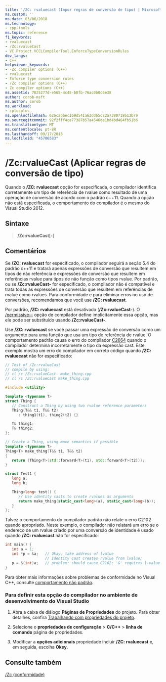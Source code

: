 ```yaml
---
title: '/ZC: rvaluecast (Impor regras de conversão de tipo) | Microsoft Docs'
ms.custom: ''
ms.date: 03/06/2018
ms.technology:
- cpp-tools
ms.topic: reference
f1_keywords:
- rvaluecast
- /Zc:rvalueCast
- VC.Project.VCCLCompilerTool.EnforceTypeConversionRules
dev_langs:
- C++
helpviewer_keywords:
- -Zc compiler options (C++)
- rvaluecast
- Enforce type conversion rules
- /Zc compiler options (C++)
- Zc compiler options (C++)
ms.assetid: 7825277d-e565-4c48-b0fb-76ac0b0c6e38
author: corob-msft
ms.author: corob
ms.workload:
- cplusplus
ms.openlocfilehash: 626cabbec169d541a63dd65c22a7380718613b79
ms.sourcegitcommit: 92f2fff4ce77387b57a4546de1bd4bd464fb51b6
ms.translationtype: MT
ms.contentlocale: pt-BR
ms.lasthandoff: 09/17/2018
ms.locfileid: "45706583"
---
```

# <a name="zcrvaluecast-enforce-type-conversion-rules"></a>/Zc:rvalueCast (Aplicar regras de conversão de tipo)

Quando o **/ZC: rvaluecast** opção for especificada, o compilador identifica corretamente um tipo de referência de rvalue como resultado de uma operação de conversão de acordo com o padrão c++11. Quando a opção não está especificada, o comportamento do compilador é o mesmo do Visual Studio 2012.

## <a name="syntax"></a>Sintaxe

> **/Zc:rvalueCast**[**-**]

## <a name="remarks"></a>Comentários

Se **/ZC: rvaluecast** for especificado, o compilador seguirá a seção 5.4 do padrão c++11 e tratará apenas expressões de conversão que resultem em tipos de não referência e expressões de conversão que resultem em referências rvalue para tipos de não função como tipos rvalue. Por padrão, ou se **/Zc:rvalueCast-** for especificado, o compilador não é compatível e trata todas as expressões de conversão que resultem em referências de rvalue como rvalues. Para conformidade e para eliminar erros no uso de conversões, recomendamos que você use **/ZC: rvaluecast**.

Por padrão, **/ZC: rvaluecast** está desativado (**/Zc:rvalueCast-**). O [/permissive--](permissive-standards-conformance.md) opção de compilador define implicitamente essa opção, mas ele pode ser substituído usando **/Zc:rvalueCast-**.

Use **/ZC: rvaluecast** se você passar uma expressão de conversão como um argumento para uma função que usa um tipo de referência de rvalue. O comportamento padrão causa o erro do compilador [C2664](../../error-messages/compiler-errors-2/compiler-error-c2664.md) quando o compilador determina incorretamente o tipo da expressão cast. Este exemplo mostra um erro do compilador em correto código quando **/ZC: rvaluecast** não for especificado:

```cpp
// Test of /Zc:rvalueCast
// compile by using:
// cl /c /Zc:rvalueCast- make_thing.cpp
// cl /c /Zc:rvalueCast make_thing.cpp

#include <utility>

template <typename T>
struct Thing {
   // Construct a Thing by using two rvalue reference parameters
   Thing(T&& t1, T&& t2)
      : thing1(t1), thing2(t2) {}

   T& thing1;
   T& thing2;
};

// Create a Thing, using move semantics if possible
template <typename T>
Thing<T> make_thing(T&& t1, T&& t2)
{
   return (Thing<T>(std::forward<T>(t1), std::forward<T>(t2)));
}

struct Test1 {
   long a;
   long b;

   Thing<long> test() {
      // Use identity casts to create rvalues as arguments
      return make_thing(static_cast<long>(a), static_cast<long>(b));
   }
};
```

Talvez o comportamento do compilador padrão não relate o erro C2102 quando apropriado. Neste exemplo, o compilador não relatará um erro se o endereço de um rvalue criado por uma conversão de identidade é usado quando **/ZC: rvaluecast** não for especificado:

```cpp
int main() {
   int a = 1;
   int *p = &a;   // Okay, take address of lvalue
                  // Identity cast creates rvalue from lvalue;
   p = &(int)a;   // problem: should cause C2102: '&' requires l-value
}
```

Para obter mais informações sobre problemas de conformidade no Visual C++, consulte [comportamento não padrão](../../cpp/nonstandard-behavior.md).

### <a name="to-set-this-compiler-option-in-the-visual-studio-development-environment"></a>Para definir esta opção do compilador no ambiente de desenvolvimento do Visual Studio

1. Abra a caixa de diálogo **Páginas de Propriedades** do projeto. Para obter detalhes, confira [Trabalhando com propriedades do projeto](../../ide/working-with-project-properties.md).

1. Selecione o **propriedades de configuração** > **C/C++** > **linha de comando** página de propriedades.

1. Modificar a **opções adicionais** propriedade incluir **/ZC: rvaluecast** e, em seguida, escolha **Okey**.

## <a name="see-also"></a>Consulte também

[/Zc (conformidade)](../../build/reference/zc-conformance.md)<br/>
